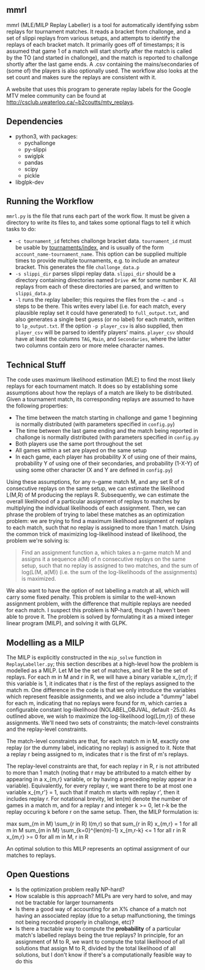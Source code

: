 ## mmrl
mmrl (MLE/MILP Replay Labeller) is a tool for automatically identifying ssbm replays for tournament matches. It reads a bracket from challonge, and a set of slippi replays from various setups, and attempts to identify the replays of each bracket match.  It primarily goes off of timestamps; it is assumed that game 1 of a match will start shortly after the match is called by the TO (and started in challonge), and the match is reported to challonge shortly after the last game ends. A .csv containing the mains/secondaries of (some of) the players is also optionally used. The workflow also looks at the set count and makes sure the replays are consistent with it.

A website that uses this program to generate replay labels for the Google MTV melee community can be found at http://csclub.uwaterloo.ca/~b2coutts/mtv_replays.

## Dependencies
* python3, with packages:
	* pychallonge
	* py-slippi
	* swiglpk
	* pandas
	* scipy
	* pickle
* libglpk-dev

## Running the Workflow
`mmrl.py` is the file that runs each part of the work flow. It must be given a directory to write its files to, and takes some optional flags to tell it which
tasks to do:

* `-c tournament_id` fetches challonge bracket data. `tournament_id` must be usable by [tournaments/index](https://api.challonge.com/v1/documents/tournaments/show), and is usually of the form `account_name-tournament_name`. This option can be supplied multiple times to provide multiple tournaments, e.g. to include an amateur bracket. This generates the file `challonge_data.p`
* `-s slippi_dir` parses slippi replay data. `slippi_dir` should be a directory containing directories named `Drive #K` for some number K. All replays from each of these directories are parsed, and written to `slippi_data.p`
* `-l` runs the replay labeller; this requires the files from the `-c` and `-s` steps to be there. This writes every label (i.e. for each match, every plausible replay set it could have generated) to `full_output.txt`, and also generates a single best guess (or no label) for each match, written to `lp_output.txt`.  If the option `-p player_csv` is also supplied, then `player_csv` will be parsed to identify players' mains. `player_csv` should have at least the columns `TAG`, `Main`, and `Secondaries`, where the latter two columns contain zero or more melee character names.


## Technical Stuff

The code uses maximum likelihood estimation (MLE) to find the most likely replays for each tournament match. It does so by establishing some assumptions about how the replays of a match are likely to be distributed.  Given a tournament match, its corresponding replays are assumed to have the following properties:

* The time between the match starting in challonge and game 1 beginning is normally distributed (with parameters specified in `config.py`)
* The time between the last game ending and the match being reported in challonge is normally distributed (with parameters specified in `config.py`
* Both players use the same port throughout the set
* All games within a set are played on the same setup
* In each game, each player has probability X of using one of their mains, probability Y of using one of their secondaries, and probability (1-X-Y) of using some other character (X and Y are defined in `config.py`)

Using these assumptions, for any n-game match M, and any set R of n consecutive replays on the same setup, we can estimate the likelihood L(M,R) of M producing the replays R. Subsequently, we can estimate the overall likelihood of a particular assignment of replays to matches by multiplying the individual likelihoods of each assignment.  Then, we can phrase the problem of trying to label these matches as an optimization problem: we are trying to find a maximum likelihood assignment of replays to each match, such that no replay is assigned to more than 1 match. Using the common trick of maximizing log-likelihood instead of likelihood, the problem we're solving is:

> Find an assignment function a, which takes a n-game match M and assigns it a sequence a(M) of n consecutive replays on the same setup, such that no replay is assigned to two matches, and the sum of log(L(M, a(M)) (i.e. the sum of the log-likelihoods of the assignments) is maximized.

We also want to have the option of not labelling a match at all, which will carry some fixed penalty. This problem is similar to the well-known assignment problem, with the difference that multiple replays are needed for each match. I suspect this problem is NP-hard, though I haven't been able to prove it.  The problem is solved by formulating it as a mixed integer linear program (MILP), and solving it with GLPK.

## Modelling as a MILP

The MILP is explicitly constructed in the `mip_solve` function in `ReplayLabeller.py`; this section describes at a high-level how the problem is modelled as a
MILP. Let M be the set of matches, and let R be the set of replays. For each m in M and r in R, we will have a binary variable x_\{m,r\}; if this variable is 1,
it indicates that r is the first of the replays assigned to the match m. One difference in the code is that we only introduce the variables which represent
feasible assignments, and we also include a "dummy" label for each m, indicating that no replays were found for m, which carries a configurable constant
log-likelihood (NOLABEL_OBJVAL, default -25.0). As outlined above, we wish to maximize the log-likelihood log(L(m,r)) of these assignments. We'll need two sets
of constraints; the match-level constraints and the replay-level constraints.

The match-level constraints are that, for each match m in M, exactly one replay (or the dummy label, indicating no replay) is assigned to it. Note that a replay
r being assigned to m, indicates that r is the first of m's replays.

The replay-level constraints are that, for each replay r in R, r is not attributed to more than 1 match (noting that r may be attributed to a match either by
appearing in a x_\{m,r\} variable, or by having a preceding replay appear in a variable). Equivalently, for every replay r, we want there to be at most one
variable x_\{m,r'\} = 1, such that if match m starts with replay r', then it includes replay r. For notational brevity, let len(m) denote the number of games in
a match m, and for a replay r and integer k >= 0, let r-k be the replay occuring k before r on the same setup. Then, the MILP formulation is:

  max sum_\{m in M\} \sum_\{r in R\} l(m,r)
so that sum_\{r in R\} x_\{m,r\} = 1                                 for all m in M
        sum_\{m in M\} \sum_\{k=0\}^\{len(m)-1\} x_\{m,r-k\} <= 1    for all r in R
        x_\{m,r\} >= 0                                               for all m in M, r in R

An optimal solution to this MILP represents an optimal assignment of our matches to replays.


## Open Questions
* Is the optimization problem really NP-hard?
* How scalable is this approach? MILPs are very hard to solve, and may not be tractable for larger tournaments
* Is there a good way of accounting for an X% chance of a match not having an associated replay (due to a setup malfunctioning, the timings not being recorded properly in challonge, etc)?
* Is there a tractable way to compute the **probability** of a particular match's labelled replays being the true replays? In principle, for an assignment of M to R, we want to compute the total likelihood of all solutions that assign M to R, divided by the total likelihood of all solutions, but I don't know if there's a computationally feasible way to do this
